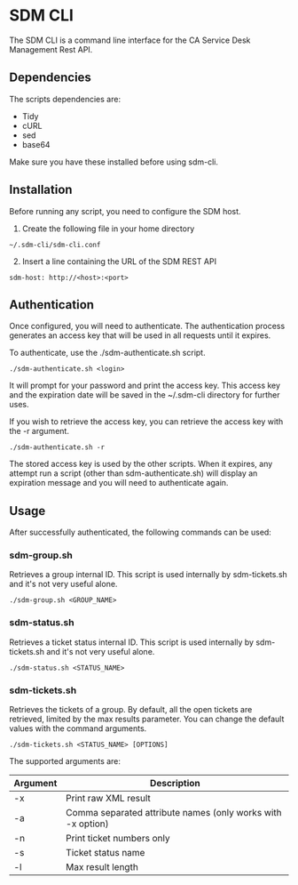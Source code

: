 
# SDM CLI

The SDM CLI is a command line interface for the CA Service Desk Management Rest API.

## Dependencies

The scripts dependencies are:

- Tidy
- cURL
- sed
- base64

Make sure you have these installed before using sdm-cli.

## Installation

Before running any script, you need to configure the SDM host.

1. Create the following file in your home directory

``~/.sdm-cli/sdm-cli.conf``

2. Insert a line containing the URL of the SDM REST API

``sdm-host: http://<host>:<port>``

## Authentication

Once configured, you will need to authenticate. The authentication process generates an access key that will be used in all requests until it expires.

To authenticate, use the ./sdm-authenticate.sh script.

``./sdm-authenticate.sh <login>``

It will prompt for your password and print the access key. This access key and the expiration date will be saved in the ~/.sdm-cli directory for further uses.

If you wish to retrieve the access key, you can retrieve the access key with the -r argument.

``./sdm-authenticate.sh -r``

The stored access key is used by the other scripts. When it expires, any attempt run a script (other than sdm-authenticate.sh) will display an expiration message and you will need to authenticate again.

## Usage

After successfully authenticated, the following commands can be used:

### sdm-group.sh
Retrieves a group internal ID.
This script is used internally by sdm-tickets.sh and it's not very useful alone.

``./sdm-group.sh <GROUP_NAME>``

### sdm-status.sh
Retrieves a ticket status internal ID.
This script is used internally by sdm-tickets.sh and it's not very useful alone.

``./sdm-status.sh <STATUS_NAME>``

### sdm-tickets.sh
Retrieves the tickets of a group. 
By default, all the open tickets are retrieved, limited by the max results parameter. You can change the default values with the command arguments.

``./sdm-tickets.sh <STATUS_NAME> [OPTIONS]``

The supported arguments are:

|Argument|Description|
|--|--|
| -x | Print raw XML result |
| -a | Comma separated attribute names (only works with -x option) |
| -n | Print ticket numbers only |
| -s | Ticket status name |
| -l | Max result length |

